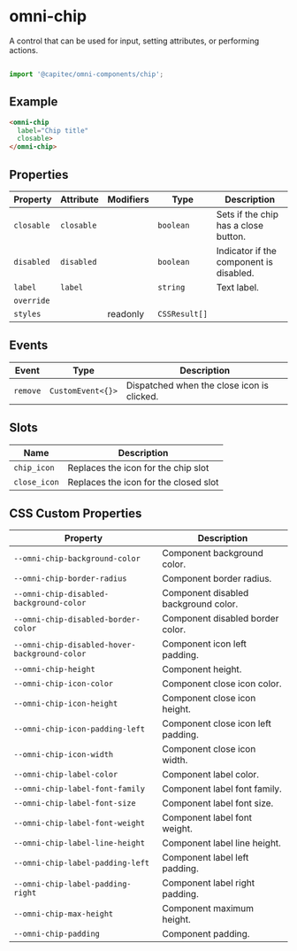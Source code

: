 # omni-chip

A control that can be used for input, setting attributes, or performing actions.

```js

import '@capitec/omni-components/chip';
```

## Example

```html
<omni-chip
  label="Chip title"
  closable>
</omni-chip>
```

## Properties

| Property   | Attribute  | Modifiers | Type          | Description                             |
|------------|------------|-----------|---------------|-----------------------------------------|
| `closable` | `closable` |           | `boolean`     | Sets if the chip has a close button.    |
| `disabled` | `disabled` |           | `boolean`     | Indicator if the component is disabled. |
| `label`    | `label`    |           | `string`      | Text label.                             |
| `override` |            |           |               |                                         |
| `styles`   |            | readonly  | `CSSResult[]` |                                         |

## Events

| Event    | Type              | Description                                |
|----------|-------------------|--------------------------------------------|
| `remove` | `CustomEvent<{}>` | Dispatched when the close icon is clicked. |

## Slots

| Name         | Description                           |
|--------------|---------------------------------------|
| `chip_icon`  | Replaces the icon for the chip slot   |
| `close_icon` | Replaces the icon for the closed slot |

## CSS Custom Properties

| Property                                      | Description                          |
|-----------------------------------------------|--------------------------------------|
| `--omni-chip-background-color`                | Component background color.          |
| `--omni-chip-border-radius`                   | Component border radius.             |
| `--omni-chip-disabled-background-color`       | Component disabled background color. |
| `--omni-chip-disabled-border-color`           | Component disabled border color.     |
| `--omni-chip-disabled-hover-background-color` | Component icon left padding.         |
| `--omni-chip-height`                          | Component height.                    |
| `--omni-chip-icon-color`                      | Component close icon color.          |
| `--omni-chip-icon-height`                     | Component close icon height.         |
| `--omni-chip-icon-padding-left`               | Component close icon left padding.   |
| `--omni-chip-icon-width`                      | Component close icon width.          |
| `--omni-chip-label-color`                     | Component label color.               |
| `--omni-chip-label-font-family`               | Component label font family.         |
| `--omni-chip-label-font-size`                 | Component label font size.           |
| `--omni-chip-label-font-weight`               | Component label font weight.         |
| `--omni-chip-label-line-height`               | Component label line height.         |
| `--omni-chip-label-padding-left`              | Component label left padding.        |
| `--omni-chip-label-padding-right`             | Component label right padding.       |
| `--omni-chip-max-height`                      | Component maximum height.            |
| `--omni-chip-padding`                         | Component padding.                   |

